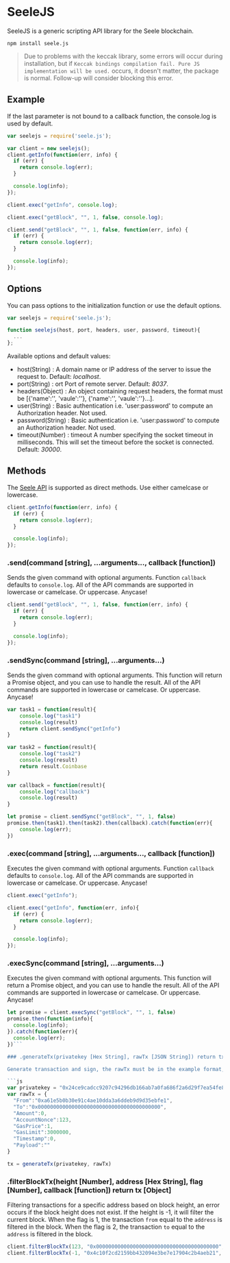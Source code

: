# SeeleJS

SeeleJS is a generic scripting API library for the Seele blockchain.

`npm install seele.js`

> Due to problems with the keccak library, some errors will occur during installation, but if `Keccak bindings compilation fail. Pure JS implementation will be used.` occurs, it doesn't matter, the package is normal. Follow-up will consider blocking this error.

## Example

If the last parameter is not bound to a callback function, the console.log is used by default.

```js
var seelejs = require('seele.js');

var client = new seelejs();
client.getInfo(function(err, info) {
  if (err) {
    return console.log(err);
  }

  console.log(info);
});

client.exec("getInfo", console.log);

client.exec("getBlock", "", 1, false, console.log);

client.send("getBlock", "", 1, false, function(err, info) {
  if (err) {
    return console.log(err);
  }

  console.log(info);
});
```

## Options

You can pass options to the initialization function or use the default options.

```js
var seelejs = require('seele.js');

function seelejs(host, port, headers, user, password, timeout){
  ...
};
```

Available options and default values:

+ host(String) : A domain name or IP address of the server to issue the request to. Default: *localhost*.
+ port(String) : ort Port of remote server. Default: *8037*.
+ headers(Object) : An object containing request headers, the format must be [{'name':'', 'vaule':''}, {'name':'', 'vaule':''}...].
+ user(String) : Basic authentication i.e. 'user:password' to compute an Authorization header. Not used.
+ password(String) : Basic authentication i.e. 'user:password' to compute an Authorization header. Not used.
+ timeout(Number) : timeout A number specifying the socket timeout in milliseconds. This will set the timeout before the socket is connected. Default: *30000*.

## Methods

The [Seele API](https://github.com/seeleteam/go-seele/wiki/API-Document#json-rpc-list) is supported as direct methods. Use either camelcase or lowercase.

```js
client.getInfo(function(err, info) {
  if (err) {
    return console.log(err);
  }

  console.log(info);
});
```

### .send(command [string], ...arguments..., callback [function])

Sends the given command with optional arguments. Function `callback` defaults to `console.log`.
All of the API commands are supported in lowercase or camelcase. Or uppercase. Anycase!

```js
client.send("getBlock", "", 1, false, function(err, info) {
  if (err) {
    return console.log(err);
  }

  console.log(info);
});
```

### .sendSync(command [string], ...arguments...)

Sends the given command with optional arguments. This function will return a Promise object, and
you can use to handle the result. All of the API commands are supported in lowercase or camelcase.
Or uppercase. Anycase!

```js
var task1 = function(result){
    console.log("task1")
    console.log(result)
    return client.sendSync("getInfo")
}

var task2 = function(result){
    console.log("task2")
    console.log(result)
    return result.Coinbase
}

var callback = function(result){
    console.log("callback")
    console.log(result)
}

let promise = client.sendSync("getBlock", "", 1, false)
promise.then(task1).then(task2).then(callback).catch(function(err){
    console.log(err);
})
```

### .exec(command [string], ...arguments..., callback [function])

Executes the given command with optional arguments. Function `callback` defaults to `console.log`.
All of the API commands are supported in lowercase or camelcase. Or uppercase. Anycase!

```js
client.exec("getInfo");

client.exec("getInfo", function(err, info){
  if (err) {
    return console.log(err);
  }

  console.log(info);
});
```

### .execSync(command [string], ...arguments...)

Executes the given command with optional arguments. This function will return a Promise object, and
you can use to handle the result. All of the API commands are supported in lowercase or camelcase.
Or uppercase. Anycase!

```js
let promise = client.execSync("getBlock", "", 1, false)
promise.then(function(info){
  console.log(info);
}).catch(function(err){
  console.log(err);
})```

### .generateTx(privatekey [Hex String], rawTx [JSON String]) return tx [Object]

Generate transaction and sign, the rawTx must be in the example format, otherwise an error will occur.

```js
var privatekey = "0x24ce9cadcc9207c94296db166ab7a0fa686f2a6d29f7ea54fe8c22271c40812e"
var rawTx = {
  "From":"0xa61e5b0b30e91c4ae10dda3a6ddeb9d9d35ebfe1",
  "To":"0x0000000000000000000000000000000000000000",
  "Amount":0,
  "AccountNonce":123,
  "GasPrice":1,
  "GasLimit":3000000,
  "Timestamp":0,
  "Payload":""
}

tx = generateTx(privatekey, rawTx)
```

### .filterBlockTx(height [Number], address [Hex String], flag [Number], callback [function]) return tx [Object]

Filtering transactions for a specific address based on block height, an error occurs if the block height does not exist. If the height is -1, it will filter the current block. When the flag is 1, the transaction `from` equal to the `address` is filtered in the block. When the flag is 2, the transaction `to` equal to the `address` is filtered in the block.

```js
client.filterBlockTx(123, "0x0000000000000000000000000000000000000000", "1")
client.filterBlockTx(-1, "0x4c10f2cd2159bb432094e3be7e17904c2b4aeb21", "2")
```
